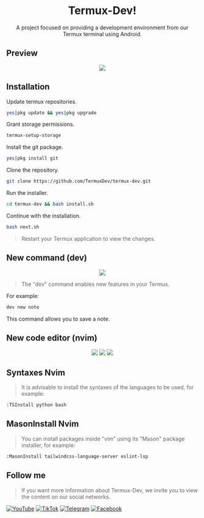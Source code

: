 <h1 align="center">Termux-Dev!</h1>
<p align="center">A project focused on providing a development environment from our Termux terminal using Android.</p>
<h2>Preview</h2>
<p align="center">
<img src="https://github.com/TermuxDev/termux-dev/blob/main/public/logo.jpg">
</p>
<h2>Installation</h2>

Update termux repositories.

```bash
yes|pkg update && yes|pkg upgrade
```

Grant storage permissions.
```bash
termux-setup-storage
```

Install the git package.
```bash
yes|pkg install git
```

Clone the repository.
```bash
git clone https://github.com/TermuxDev/termux-dev.git
```

Run the installer.
```bash
cd termux-dev && bash install.sh
```

Continue with the installation.
```bash
bash next.sh
```

> Restart your Termux application to view the changes.

<h2>New command (dev)</h2>
<p align="center">
<img src="https://github.com/TermuxDev/termux-dev/blob/main/public/dev-command.jpg">
</p>

> The "dev" command enables new features in your Termux.

For example:

```bash
dev new note
```
This command allows you to save a note.

<h2>New code editor (nvim)</h2>
<p align="center">
<img src="https://github.com/TermuxDev/termux-dev/blob/main/public/nvim-alt-h.jpg">
<img src="https://github.com/TermuxDev/termux-dev/blob/main/public/nvim-alt-i.jpg">
<img src="https://github.com/TermuxDev/termux-dev/blob/main/public/nvim-ctrl-n.jpg">
</p>

<h2>Syntaxes Nvim</h2>

> It is advisable to install the syntaxes of the languages to be used, for example:

```bash
:TSInstall python bash
```

<h2>MasonInstall Nvim</h2>

> You can install packages inside "vim" using its "Mason" package installer, for example:

```bash
:MasonInstall tailwindcss-language-server eslint-lsp
```

<h2>Follow me</h2>

> If you want more information about Termux-Dev, we invite you to view the content on our social networks.

<p align="left">
  <a href="https://youtube.com/@TermuxDev00"><img alt="YouTube" src="https://img.shields.io/badge/YouTube-%23c4302b"></a>
  <a href="https://tiktok.com/@termuxdev00"><img alt="TikTok" src="https://img.shields.io/badge/TikTok-black"></a>
  <a href="https://t.me/termuxdev00"><img alt="Telegram" src="https://img.shields.io/badge/Telegram-%23229ED9"></a>
  <a href="https://www.facebook.com/termuxdev00"><img alt="Facebook" src="https://img.shields.io/badge/Facebook-%233b5998"></a>
</p>


